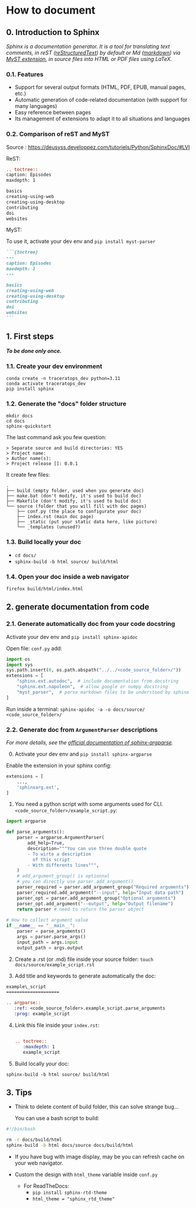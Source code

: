 # How to document

## 0. Introduction to Sphinx

*Sphinx is a documentation generator. It is a tool for translating text comments, in reST ([reStructuredText](https://www.sphinx-doc.org/en/master/usage/restructuredtext/index.html)) by default or Md ([markdown](https://www.markdownguide.org/cheat-sheet/)) via [MyST extension](https://myst-parser.readthedocs.io/en/latest/), in source files into HTML or PDF files using LaTeX.*

### 0.1. Features

- Support for several output formats (HTML, PDF, EPUB, manual pages, etc.)
- Automatic generation of code-related documentation (with support for many languages)
- Easy reference between pages
- Its management of extensions to adapt it to all situations and languages

### 0.2. Comparison of reST and MyST 

Source : https://deusyss.developpez.com/tutoriels/Python/SphinxDoc/#LVI

ReST:

```reStructuredText
.. toctree::
caption: Episodes
maxdepth: 1

basics
creating-using-web
creating-using-desktop
contributing
doi
websites
```

MyST:

To use it, activate your dev env and `pip install myst-parser`

````markdown
```{toctree}
---
caption: Episodes
maxdepth: 1
---

basics
creating-using-web
creating-using-desktop
contributing
doi
websites
```
````

## 1. First steps

***To be done only once.***

### 1.1. Create your dev environment

```shell
conda create -n traceratops_dev python=3.11
conda activate traceratops_dev
pip install sphinx
```

### 1.2. Generate the "docs" folder structure

```shell
mkdir docs
cd docs
sphinx-quickstart
```

The last command ask you few question:

```
> Separate source and build directories: YES
> Project name:
> Author name(s):
> Project release []: 0.0.1
```

It create few files:

```shell
.
├── build (empty folder, used when you generate doc)
├── make.bat (don't modify, it's used to build doc)
├── Makefile (don't modify, it's used to build doc)
└── source (folder that you will fill with doc pages) 
    ├── conf.py (the place to configurate your doc)
    ├── index.rst (main doc page)
    ├── _static	(put your static data here, like picture)
    └── _templates (unused?)
```

### 1.3. Build locally your doc

- ```cd docs/```
- ```sphinx-build -b html source/ build/html```

### 1.4. Open your doc inside a web navigator

```firefox build/html/index.html```

## 2. generate documentation from code

### 2.1. Generate automatically doc from your code docstring

Activate your dev env and `pip install sphinx-apidoc`

Open file: `conf.py`
add:

```python
import os
import sys
sys.path.insert(0, os.path.abspath("../../<code_source_folder>/"))
extensions = [
    "sphinx.ext.autodoc",  # include documentation from docstring
    "sphinx.ext.napoleon",  # allow google or numpy docstring
    "myst_parser",  # parse markdown files to be understood by sphinx
]
```

Run inside a terminal:
```sphinx-apidoc -a -o docs/source/ <code_source_folder>/```

### 2.2. Generate doc from `ArgumentParser` descriptions

*For more details, see the [official documentation of sphinx-argparse](https://sphinx-argparse.readthedocs.io/en/latest/index.html).*

0. Activate your dev env and `pip install sphinx-argparse`

Enable the extension in your sphinx config:
```python
extensions = [
    ...,
    'sphinxarg.ext',
]
```


1. You need a python script with some arguments used for CLI.
`<code_source_folder>/example_script.py`:

```python
import argparse

def parse_arguments():
    parser = argparse.ArgumentParser(
        add_help=True,
        description="""You can use three double quote
        - To wirte a description 
          of this script
        - With differents lines""",
    )
    # add_argument_group() is optionnal
    # you can directly use parser.add_argument()
    parser_required = parser.add_argument_group("Required arguments")
    parser_required.add_argument("--input", help="Input data path")
    parser_opt = parser.add_argument_group("Optional arguments")
    parser_opt.add_argument("--output", help="Output filename")
    return parser # need to return the parser object
    
# How to collect argument value
if __name__ == "__main__":
    parser = parse_arguments()
    args = parser.parse_args()
    input_path = args.input
    output_path = args.output
```

2. Create a .rst (or .md) file inside your source folder:
```touch docs/source/example_script.rst```

3. Add title and keywords to generate automatically the doc:

```rst
example\_script
====================

.. argparse::
   :ref: <code_source_folder>.example_script.parse_arguments
   :prog: example_script
```

4. Link this file inside your `index.rst`:

   ```rst
   
   .. toctree::
      :maxdepth: 1
      example_script
   ```

5. Build locally your doc:

```sphinx-build -b html source/ build/html```

## 3. Tips

- Think to delete content of build folder, this can solve strange bug...

  You can use a bash script to build:

```bash
#!/bin/bash

rm -r docs/build/html
sphinx-build -b html docs/source docs/build/html
```

- If you have bug with image display, may be you can refresh cache on your web navigator.

- Custom the design with `html_theme` variable inside `conf.py`
  - For ReadTheDocs: 
    - `pip install sphinx-rtd-theme` 
    - `html_theme = "sphinx_rtd_theme"`


